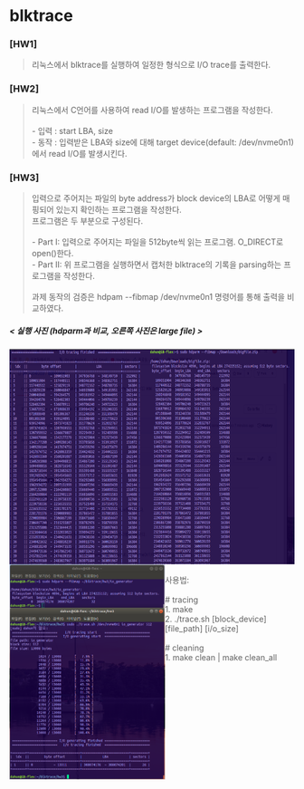 # blktrace

### [HW1]
> 리눅스에서 blktrace를 실행하여 일정한 형식으로 I/O trace를 출력한다.

### [HW2]
> 리눅스에서 C언어를 사용하여 read I/O를 발생하는 프로그램을 작성한다.<br/>
<br/> - 입력 : start LBA, size
<br/> - 동작 : 입력받은 LBA와 size에 대해 target device(default: /dev/nvme0n1)에서 read I/O를 발생시킨다.

### [HW3]
> 입력으로 주어지는 파일의 byte address가 block device의 LBA로 어떻게 매핑되어 있는지 확인하는 프로그램을 작성한다.
<br/> 프로그램은 두 부분으로 구성된다.<br/>
<br/> - Part I: 입력으로 주어지는 파일을 512byte씩 읽는 프로그램. O_DIRECT로 open()한다.
<br/> - Part II: 위 프로그램을 실행하면서 캡처한 blktrace의 기록을 parsing하는 프로그램을 작성한다.<br/>
<br/> 과제 동작의 검증은 hdpam --fibmap /dev/nvme0n1 명령어를 통해 출력을 비교하였다. <br/>
##### < 실행 사진 (hdparm과 비교, 오른쪽 사진은 large file) >
<img align="right" src="./hw3/images/largeFile.png" height="380px"/>
<img align="left" src="./hw3/images/screenshot.png" height="380px"/> <br/>
   
> <br/> 사용법: <br/>
<br/> # tracing
<br/> 1. make
<br/> 2. ./trace.sh [block_device] [file_path] [i/o_size] <br/>
<br/> # cleaning
<br/> 1. make clean | make clean_all
